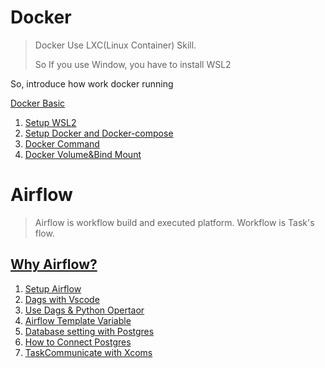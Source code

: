 # Docker 

> Docker Use LXC(Linux Container) Skill.
>
> So If you use Window, you have to install WSL2

So, introduce how work docker running

[Docker Basic](https://dortmoot.tistory.com/89)

1. [Setup WSL2](https://dortmoot.tistory.com/55) 
2. [Setup Docker and Docker-compose](https://dortmoot.tistory.com/56)
3. [Docker Command](https://dortmoot.tistory.com/58)
4. [Docker Volume&Bind Mount](https://dortmoot.tistory.com/73)

# Airflow

> Airflow is workflow build and executed platform.
> Workflow is Task's flow.

## [Why Airflow?](https://dortmoot.tistory.com/63)
1. [Setup Airflow](https://dortmoot.tistory.com/57)
2. [Dags with Vscode](https://dortmoot.tistory.com/59)
3. [Use Dags & Python Opertaor](https://dortmoot.tistory.com/66)
4. [Airflow Template Variable](https://dortmoot.tistory.com/67) 
5. [Database setting with Postgres](https://dortmoot.tistory.com/71)
6. [How to Connect Postgres](https://dortmoot.tistory.com/80)
7. [TaskCommunicate with Xcoms](https://dortmoot.tistory.com/85)
